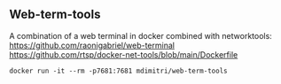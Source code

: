 ## Web-term-tools

A combination of a web terminal in docker combined with networktools:  
https://github.com/raonigabriel/web-terminal  
https://github.com/rtsp/docker-net-tools/blob/main/Dockerfile  

```
docker run -it --rm -p7681:7681 mdimitri/web-term-tools
```